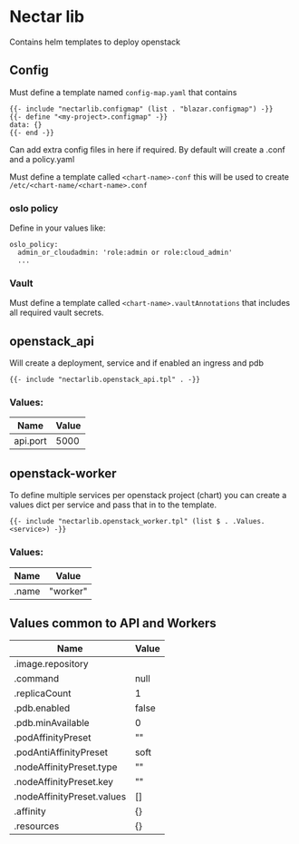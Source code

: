 # Nectar lib

Contains helm templates to deploy openstack

## Config
Must define a template named `config-map.yaml` that contains

```
{{- include "nectarlib.configmap" (list . "blazar.configmap") -}}
{{- define "<my-project>.configmap" -}}
data: {}
{{- end -}}
```

Can add extra config files in here if required. By default  will create a <chart-name>.conf and a policy.yaml

Must define a template called `<chart-name>-conf` this will be used to create `/etc/<chart-name/<chart-name>.conf`

### oslo policy

Define in your values like:
```
oslo_policy:
  admin_or_cloudadmin: 'role:admin or role:cloud_admin'
  ...
```

### Vault
Must define a template called `<chart-name>.vaultAnnotations` that includes all required vault secrets.


## openstack_api

Will create a deployment, service and if enabled an ingress and pdb

```
{{- include "nectarlib.openstack_api.tpl" . -}}
```

### Values:

| Name        | Value |
| ----------- | ----- |
| api.port    | 5000  |


## openstack-worker
To define multiple services per openstack project (chart) you can create a values dict per service and pass that in to the template.

```
{{- include "nectarlib.openstack_worker.tpl" (list $ . .Values.<service>) -}}
```

### Values:

| Name           | Value     |
| -------------- | --------- |
| <service>.name | "worker"  |



## Values common to API and Workers

| Name                                | Value |
| ----------------------------------- | ----- |
| <service>.image.repository          |       |
| <service>.command                   | null  |
| <service>.replicaCount              |   1   |
| <service>.pdb.enabled               | false |
| <service>.pdb.minAvailable          |   0   |
| <service>.podAffinityPreset         |  ""   |
| <service>.podAntiAffinityPreset     |  soft |
| <service>.nodeAffinityPreset.type   |  ""   |
| <service>.nodeAffinityPreset.key    |  ""   |
| <service>.nodeAffinityPreset.values |  []   |
| <service>.affinity                  |  {}   |
| <service>.resources                 |  {}   |


